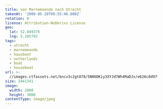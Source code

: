 ```yaml
---
title: von Marnemoende nach Utrecht
takenAt: '2009-05-20T09:55:46.000Z'
rotation: 0
license: Attribution-NoDerivs License
geo:
  lat: 52.049376
  lng: 5.105702
tags:
  - utrecht
  - marnemoende
  - hausboot
  - netherlands
  - boat
  - houseboat
url: >-
  //images.ctfassets.net/bncv3c2gt878/5N06DKiy3XYJd7Wh4MaDJv/e626c8d97fe97c28aa580f8f1c1c7d5a/von-marnemoende-nach-utrecht_4367554176_o
size: 2441341
image:
  width: 2000
  height: 3008
contentType: image/jpeg
---
```


